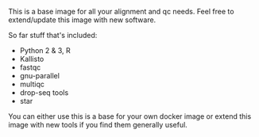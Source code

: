 This is a base image for all your alignment and qc needs.  Feel free
to extend/update this image with new software.

So far stuff that's included:

- Python 2 & 3, R
- Kallisto
- fastqc
- gnu-parallel
- multiqc
- drop-seq tools
- star

You can either use this is a base for your own docker image or extend
this image with new tools if you find them generally useful.
